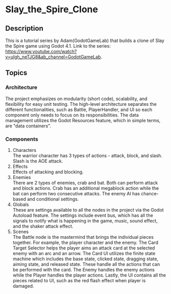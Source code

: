 # Slay_the_Spire_Clone
 
## Description
This is a tutorial series by Adam(GodotGameLab) that builds a clone of Slay the Spire game using Godot 4.1. Link to the series: https://www.youtube.com/watch?v=ulgh_neTJG8&ab_channel=GodotGameLab. 

## Topics
### Architecture
The project emphasizes on modularity (short code), scalability, and flexibility for easy unit testing. The high-level architecture separates the different functionalities, such as Battle, PlayerHandler, and UI so each component only needs to focus on its responsibilities. The data management utilizes the Godot Resources feature, which in simple terms, are "data containers". 

### Components
1. Characters  
   The warrior character has 3 types of actions - attack, block, and slash. Slash is the AOE attack.
2. Effects  
   Effects of attacking and blocking.
3. Enemies  
   There are 2 types of enemies, crab and bat. Both can perform attack and block actions. Crab has an additional megablock action while the bat can perform two consecutive attacks. The enemy AI has chance-based and conditional settings. 
4. Globals  
   These are settings available to all the nodes in the project via the Godot Autoload feature. The settings include event bus, which has all the signals to notify what is happening in the game, music, sound effect, and the shaker attack effect.
5. Scenes  
   The Battle node is the mastermind that brings the individual pieces together. For example, the player character and the enemy. The Card Target Selector helps the player aims an attack card at the selected enemy with an arc and an arrow. The Card UI utilizes the finite state machine which includes the base state, clicked state, dragging state, aiming state, and released state. These handle all the actions that can be performed with the card. The Enemy handles the enemy actions while the Player handles the player actions. Lastly, the UI contains all the pieces related to UI, such as the red flash effect when player is damaged.
   
